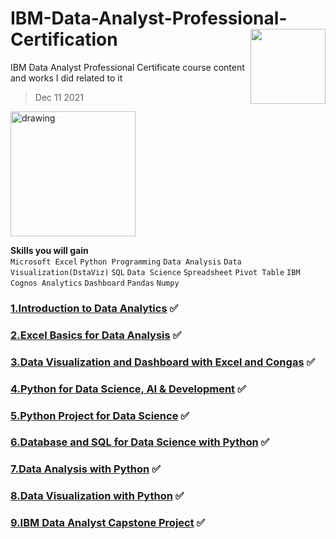 # IBM-Data-Analyst-Professional-Certification <img src="https://raw.githubusercontent.com/roshangrewal/IBM-Data-Science-Professional-Certification/master/IBM-Banner.png" align="right" width="120" />
IBM Data Analyst Professional Certificate course content and works I did related to it <br>
>Dec 11 2021
<img src="https://images.credly.com/images/2e9770bd-020f-4435-99c2-89b2403467a4/Professional_Certificate_-_Data_Analyst.png" alt="drawing" width="200"/>

**Skills you will gain**<br>
`Microsoft Excel`
`Python Programming`
`Data Analysis`
`Data Visualization(DstaViz)`
`SQL`
`Data Science`
`Spreadsheet`
`Pivot Table`
`IBM Cognos Analytics`
`Dashboard`
`Pandas` 
`Numpy`

### [1.Introduction to Data Analytics](https://github.com/TenzinTsundue/IBM-Data-Analyst-Professional-Certificate/tree/main/1.Introduction%20to%20Data%20Analytics) ✅
### [2.Excel Basics for Data Analysis](https://github.com/TenzinTsundue/IBM-Data-Analyst-Professional-Certificate/tree/main/2.Excel%20Basics%20for%20Data%20Analysis) ✅
### [3.Data Visualization and Dashboard with Excel and Congas](https://github.com/TenzinTsundue/IBM-Data-Analyst-Professional-Certificate/tree/main/3.Data%20Visualization%20and%20Dashboards%20with%20Excel%20and%20Cognos) ✅
### [4.Python for Data Science, AI & Development](https://github.com/TenzinTsundue/IBM-Data-Analyst-Professional-Certificate/tree/main/4.Python%20for%20Data%20Science%2C%20AI%20%26%20Development) ✅
### [5.Python Project for Data Science](https://github.com/TenzinTsundue/IBM-Data-Analyst-Professional-Certificate/tree/main/5.Python%20Project%20for%20Data%20Science) ✅
### [6.Database and SQL for Data Science with Python](https://github.com/TenzinTsundue/IBM-Data-Analyst-Professional-Certificate/tree/main/6.Database%20and%20SQL%20for%20Data%20Science%20with%20Python) ✅
### [7.Data Analysis with Python](https://github.com/TenzinTsundue/IBM-Data-Analyst-Professional-Certificate/tree/main/7.Data%20Analysis%20with%20Python) ✅
### [8.Data Visualization with Python](https://github.com/TenzinTsundue/IBM-Data-Analyst-Professional-Certificate/tree/main/8.Data%20Visualization%20with%20Python) ✅
### [9.IBM Data Analyst Capstone Project](https://github.com/TenzinTsundue/IBM-Data-Analyst-Professional-Certificate/tree/main/9.IBM%20Data%20Analyst%20Capstone%20Project) ✅
